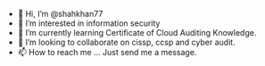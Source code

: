 - 👋 Hi, I’m @shahkhan77
- 👀 I’m interested in information security
- 🌱 I’m currently learning Certificate of Cloud Auditing Knowledge. 
- 💞️ I’m looking to collaborate on cissp, ccsp and cyber audit. 
- 📫 How to reach me ...
Just send me a message. 
<!---
shahkhan77/shahkhan77 is a ✨ special ✨ repository because its `README.md` (this file) appears on your GitHub profile.
You can click the Preview link to take a look at your changes.
--->
